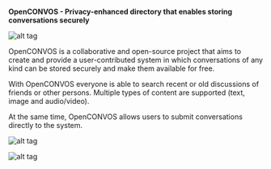 <B>OpenCONVOS - Privacy-enhanced directory that enables storing conversations securely</b>

![alt tag](https://raw.githubusercontent.com/fsiamp/openconvos/master/main.png)

OpenCONVOS is a collaborative and open-source project that aims to create and provide a user-contributed system in which conversations of any kind can be stored securely and make them available for free.

With OpenCONVOS everyone is able to search recent or old discussions of friends or other persons. Multiple types of content are supported (text, image and audio/video). 

At the same time, OpenCONVOS allows users to submit conversations directly to the system.

![alt tag](https://raw.githubusercontent.com/fsiamp/openconvos/master/assets/conversation.png)

![alt tag](https://raw.githubusercontent.com/fsiamp/openconvos/master/assets/example.png)
